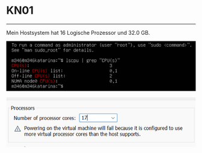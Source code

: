 # KN01

---

Mein Hostsystem hat 16 Logische Prozessor und 32.0 GB.

![Aufgabe1](Screenshots/Prozessor1.png?raw=true)

![Aufgabe 2](Screenshots/Prozessor2.png)
